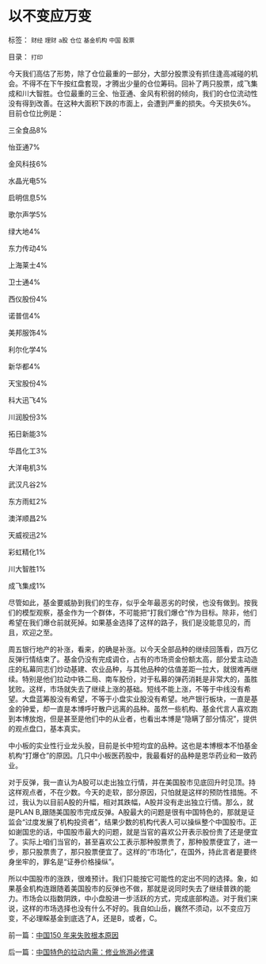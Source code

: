 # 以不变应万变

标签： `财经` `理财` `a股` `仓位` `基金机构` `中国` `股票` 

目录： `打印`

今天我们高估了形势，除了仓位最重的一部分，大部分股票没有抓住逢高减碰的机会。不得不在下午按红盘套现，才腾出少量的仓位筹码。回补了两只股票，成飞集成和川大智胜。仓位最重的三全、怡亚通、金风有积弱的倾向，我们的仓位流动性没有得到改善。在这种大面积下跌的市面上，会遭到严重的损失。今天损失6%。目前仓位比例是：

三全食品8%

怡亚通7%

金风科技6%

水晶光电5%

启明信息5%

歌尔声学5%

绿大地4%

东力传动4%

上海莱士4%

卫士通4%

西仪股份4%

诺普信4%

美邦服饰4%

利尔化学4%

新华都4%

天宝股份4%

科大迅飞4%

川润股份3%

拓日新能3%

华昌化工3%

大洋电机3%

武汉凡谷2%

东方雨虹2%

澳洋顺昌2%

天威视迅2%

彩虹精化1%

川大智胜1%

成飞集成1%



尽管如此，基金要威胁到我们的生存，似乎全年最恶劣的时侯，也没有做到。按我们的模型观察，基金作为一个群体，不可能把“打我们爆仓”作为目标。除非，他们希望在我们爆仓前就死掉。如果基金选择了这样的路子，我们是没能意见的，而且，欢迎之至。



周五银行地产的补涨，看来，的确是补涨。以今天全部品种的继续回落看，四万亿反弹行情结束了。基金仍没有完成调仓，占有的市场资金份额太高，部分爱主动造庄的私幕同志们炒动基建、农业品种，与其他品种的估值差距一拉大，就很难再继续。特别是他们拉动中铁二局、南车股份，对于私募的弹药消耗是非常大的，虽胜犹败。这样，市场就失去了继续上涨的基础。短线不能上涨，不等于中线没有希望。大盘蓝筹股没有希望，不等于小盘实业股没有希望。地产银行板块，一直是基金的钟爱，却一直是本博呼吁散户远离的品种。虽然一些机构、基金代言人喜欢跑到本博放炮，但是甚至是他们中的从业者，也看出本博是“隐瞒了部分情况”，提供的观点盘口，基本真实。



中小板的实业性行业龙头股，目前是长中短均宜的品种。这也是本博根本不怕基金机构“打爆仓”的原因。几只中小板医药股中，我最看好的品种是恩华药业和一致药业。



对于反弹，我一直认为A股可以走出独立行情，并在美国股市见底回升时见顶。持这样观点者，不在少数。今天的走软，部分原因，只怕就是这样的预防性措施。不过，我认为以目前A股的升幅，相对其跌幅，A股并没有走出独立行情。那么，就是PLAN
B,跟随美国股市完成反弹。A股最大的问题是很有中国特色的，那就是证监会“过度发展了机构投资者”，结果少数的机构代表人可以操纵整个中国股市。正如谢国忠的话，中国股市最大的问题，就是当官的喜欢公开表示股份贵了还是便宜了。实际上咱们当官的，甚至喜欢公工表示那种股票贵了，那种股票便宜了，进一步，那只股票贵了，那只股票便宜了。这样的“市场化”，在国外，持此言者是要终身坐牢的，罪名是“证券价格操纵”。



所以中国股市的涨跌，很难预计。我们只能按它可能性的定出不同的选择。象，如果基金机构连跟随着美国股市的反弹也不做，那就是说同时失去了继续普跌的能力。市场会以指数阴跌，中小盘股进一步活跃的方式，完成底部构造。对于我们来说，这样的市场选择也没有什么不好的。我自如山岳，巍然不须动，以不变应万变，不必理睬基金到底选了A，还是B，或者，C。



前一篇：[中国150&nbsp;年来失败根本原因](../../../2008/11/24/中国150&nbsp;年来失败根本原因.md)

后一篇：[中国特色的拉动内需：修业旅游必修课](../../../2008/11/25/中国特色的拉动内需：修业旅游必修课.md)
